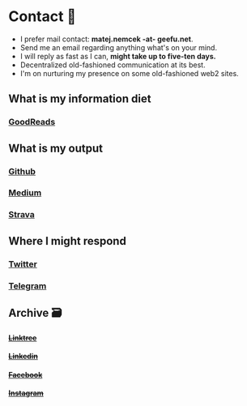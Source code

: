 # Contact 🤙

- I prefer mail contact: **matej.nemcek -at- geefu.net**. 
- Send me an email regarding anything what's on your mind.
- I will reply as fast as I can, **might take up to five-ten days.**
- Decentralized old-fashioned communication at its best.
- I'm on nurturing my presence on some old-fashioned web2 sites.

## What is my information diet
### [GoodReads](https://goodreads.com/yangwao)

## What is my output
### [Github](https://github.com/yangwao)
### [Medium](https://medium.com/@yangwao)
### [Strava](https://www.strava.com/athletes/46989448)

## Where I might respond
### [Twitter](https://twitter.com/yangwao)
### [Telegram](https://t.me/yangwao)

## Archive 🗃
#### ~~[Linktree](https://linktr.ee/yangwao)~~
#### ~~[Linkedin](https://linkedin.com/in/mnemcek)~~
#### ~~[Facebook](https://facebook.com/matej.wao.nemcek)~~
#### ~~[Instagram](https://instagram.com/yangwao)~~